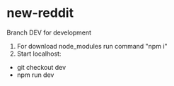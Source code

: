 # new-reddit

Branch DEV for development

1. For download node_modules run command "npm i"
2. Start localhost: 
  - git checkout dev
  - npm run dev
